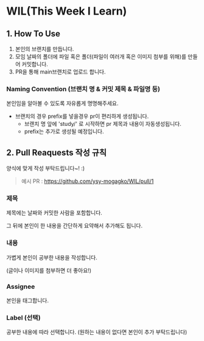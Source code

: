 # WIL(This Week I Learn)

## 1. How To Use

1. 본인의 브랜치를 만듭니다.
2. 모임 날짜의 폴더에 파일 혹은 폴더(파일이 여러개 혹은 이미지 첨부를 위해)를 만들어 커밋합니다.
3. PR을 통해 main브랜치로 업로드 합니다.

### Naming Convention (브랜치 명 & 커밋 제목 & 파일명 등)

본인임을 알아볼 수 있도록 자유롭게 명명해주세요.

- 브랜치의 경우 prefix를 넣을경우 pr이 편리하게 생성됩니다.
  - 브랜치 명 앞에 'study/' 로 시작하면 pr 제목과 내용이 자동생성됩니다.
  - prefix는 추가로 생성될 예정입니다.

## 2. Pull Reaquests 작성 규칙

양식에 맞게 작성 부탁드립니다~! :) 

> 예시 PR : https://github.com/ysy-mogagko/WIL/pull/1

### 제목 

제목에는 날짜와 커밋한 사람을 포함합니다.

그 뒤에 본인이 한 내용을 간단하게 요약해서 추가해도 됩니다.

### 내용

가볍게 본인이 공부한 내용을 작성합니다.

(글이나 이미지를 첨부하면 더 좋아요!)

### Assignee

본인을 태그합니다.

### Label (선택)

공부한 내용에 따라 선택합니다. (원하는 내용이 없다면 본인이 추가 부탁드립니다)
